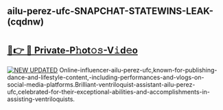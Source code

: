 ## ailu-perez-ufc-SNAPCHAT-STATEWINS-LEAK-(cqdnw)


# <h2><a href="https://mediaupload.pro?-20M">🔗👉 🔴 Private-P𝚑ot𝚘𝚜-V𝚒d𝚎o</a></h2>

[![NEW UPDATED](https://i.imgur.com/0qMVB7G.gif)](https://mediaupload.pro?-20M)
Online-influencer-ailu-perez-ufc,known-for-publishing-dance-and-lifestyle-content,-including-performances-and-vlogs-on-social-media-platforms.Brilliant-ventriloquist-assistant-ailu-perez-ufc,celebrated-for-their-exceptional-abilities-and-accomplishments-in-assisting-ventriloquists.  